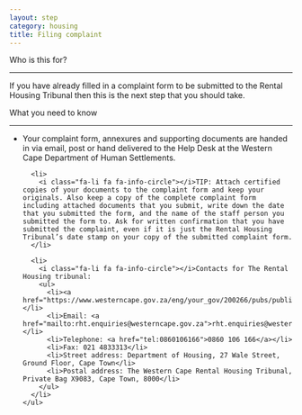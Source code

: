 ```yaml
---
layout: step
category: housing
title: Filing complaint 
---
```

<div class="intro">
  <div class="header"><i class="fa fa-fw fa-users" aria-hidden="true"></i> Who is this for?</div>
  <hr>
  <div class="content">
    <p>If you have already filled in a complaint form to be submitted to the Rental Housing Tribunal then this is the next step that you should take.</p>
  </div>
</div>

<div class="summary">
  <div class="header"><i class="fa fa-fw fa-exclamation-circle" aria-hidden="true"></i> What you need to know</div>
  <hr>
  <div class="content">
    <ul class="fa-ul">
      <li>
        <i class="fa-li fa fa-info-circle"></i>Your complaint form<https://www.westerncape.gov.za/assets/departments/human-settlements/docs/rental-tribunal/hs-rentalhousingtribunal-main-complaint-form-2017.pdf>, annexures <https://www.westerncape.gov.za/general-publication/complaint-forms-rental-housing-tribunal#01> and supporting documents are handed in via email, post or hand delivered to the Help Desk at the Western Cape Department of Human Settlements. 
      </li>

      <li>
        <i class="fa-li fa fa-info-circle"></i>TIP: Attach certified copies of your documents to the complaint form and keep your originals. Also keep a copy of the complete complaint form including attached documents that you submit, write down the date that you submitted the form, and the name of the staff person you submitted the form to. Ask for written confirmation that you have submitted the complaint, even if it is just the Rental Housing Tribunal’s date stamp on your copy of the submitted complaint form. 
      </li>

      <li>
        <i class="fa-li fa fa-info-circle"></i>Contacts for The Rental Housing tribunal:
        <ul>
          <li><a href="https://www.westerncape.gov.za/eng/your_gov/200266/pubs/public_info/R/224295">Website</a></li>
          <li>Email: <a href="mailto:rht.enquiries@westerncape.gov.za">rht.enquiries@westerncape.gov.za</a></li>
          <li>Telephone: <a href="tel:0860106166">0860 106 166</a></li>
          <li>Fax: 021 4833313</li>
          <li>Street address: Department of Housing, 27 Wale Street, Ground Floor, Cape Town</li>
          <li>Postal address: The Western Cape Rental Housing Tribunal, Private Bag X9083, Cape Town, 8000</li>
        </ul>
      </li>
    </ul>
  </div>
</div>
